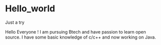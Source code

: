 # Hello_world
Just a try

Hello Everyone !
I am pursuing Btech and have passion to learn open source.
I have some basic knowledge of c/c++ and now working on Java.
